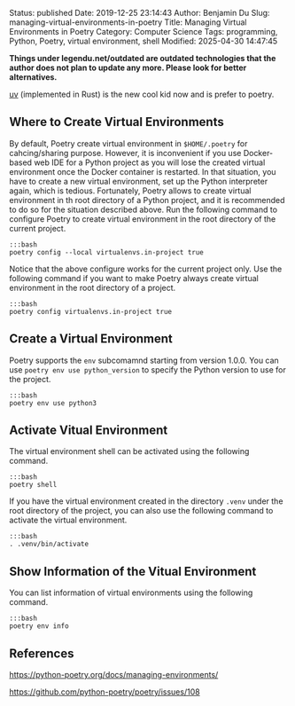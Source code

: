 Status: published
Date: 2019-12-25 23:14:43
Author: Benjamin Du
Slug: managing-virtual-environments-in-poetry
Title: Managing Virtual Environments in Poetry
Category: Computer Science
Tags: programming, Python, Poetry, virtual environment, shell
Modified: 2025-04-30 14:47:45

**Things under legendu.net/outdated are outdated technologies that the author does not plan to update any more. Please look for better alternatives.**

[uv]( https://www.legendu.net/misc/blog/manage-python-projects-using-uv )
(implemented in Rust)
is the new cool kid now
and is prefer to poetry.

## Where to Create Virtual Environments

By default,
Poetry create virtual environment in `$HOME/.poetry` for cahcing/sharing purpose.
However,
it is inconvenient if you use Docker-based web IDE for a Python project 
as you will lose the created virtual environment once the Docker container is restarted.
In that situation, 
you have to create a new virtual environment, 
set up the Python interpreter again,
which is tedious.
Fortunately, 
Poetry allows to create virtual environment in th root directory of a Python project,
and it is recommended to do so for the situation described above.
Run the following command to configure Poetry to create virtual environment in the root directory of the current project.

    :::bash
    poetry config --local virtualenvs.in-project true

Notice that the above configure works for the current project only.
Use the following command
if you want to make Poetry always create virtual environment in the root directory of a project.

    :::bash
    poetry config virtualenvs.in-project true


## Create a Virtual Environment

Poetry supports the `env` subcomamnd starting from version 1.0.0.
You can use `poetry env use python_version` to specify the Python version to use for the project.

    :::bash
    poetry env use python3

## Activate Vitual Environment

The virtual environment shell can be activated using the following command.

    :::bash
    poetry shell

If you have the virtual environment created in the directory `.venv` 
under the root directory of the project,
you can also use the following command to activate the virtual environment.

    :::bash
    . .venv/bin/activate

## Show Information of the Vitual Environment

You can list information of virtual environments using the following command.

    :::bash
    poetry env info

## References

https://python-poetry.org/docs/managing-environments/

https://github.com/python-poetry/poetry/issues/108
